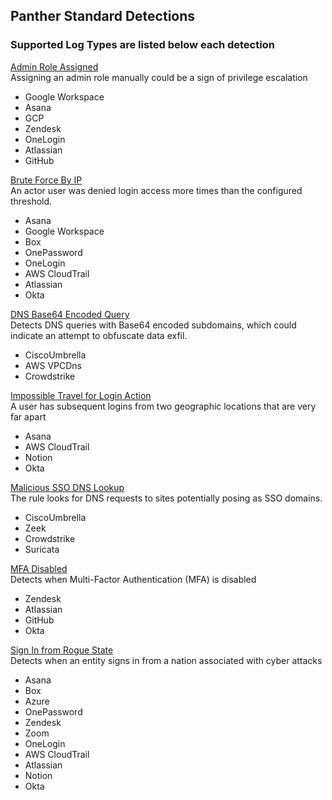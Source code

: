 ## Panther Standard Detections

### Supported Log Types are listed below each detection

[Admin Role Assigned](../rules/standard_rules/admin_assigned.yml)  
Assigning an admin role manually could be a sign of privilege escalation
  - Google Workspace
  - Asana
  - GCP
  - Zendesk
  - OneLogin
  - Atlassian
  - GitHub


[Brute Force By IP](../rules/standard_rules/brute_force_by_ip.yml)  
An actor user was denied login access more times than the configured threshold.
  - Asana
  - Google Workspace
  - Box
  - OnePassword
  - OneLogin
  - AWS CloudTrail
  - Atlassian
  - Okta


[DNS Base64 Encoded Query](../rules/standard_rules/standard_dns_base64.yml)  
Detects DNS queries with Base64 encoded subdomains, which could indicate an attempt to obfuscate data exfil.
  - CiscoUmbrella
  - AWS VPCDns
  - Crowdstrike


[Impossible Travel for Login Action](../rules/standard_rules/impossible_travel_login.yml)  
A user has subsequent logins from two geographic locations that are very far apart
  - Asana
  - AWS CloudTrail
  - Notion
  - Okta


[Malicious SSO DNS Lookup](../rules/standard_rules/malicious_sso_dns_lookup.yml)  
The rule looks for DNS requests to sites potentially posing as SSO domains.
  - CiscoUmbrella
  - Zeek
  - Crowdstrike
  - Suricata


[MFA Disabled](../rules/standard_rules/mfa_disabled.yml)  
Detects when Multi-Factor Authentication (MFA) is disabled
  - Zendesk
  - Atlassian
  - GitHub
  - Okta


[Sign In from Rogue State](../rules/standard_rules/sign_in_from_rogue_state.yml)  
Detects when an entity signs in from a nation associated with cyber attacks
  - Asana
  - Box
  - Azure
  - OnePassword
  - Zendesk
  - Zoom
  - OneLogin
  - AWS CloudTrail
  - Atlassian
  - Notion
  - Okta


